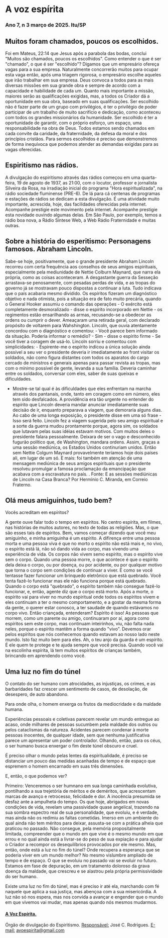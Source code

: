 # A voz espírita
### Ano 7, n 3 março de 2025. Itu/SP

## Muitos foram chamados, poucos os escolhidos.

Foi em Mateus, 22:14 que Jesus após a parabola das bodas, conclui "Muitos são chamados, poucos os escolhidos". Como entender o que é ser "chamado", o que é ser "escolhido"? Digamos que um empresário ofereça vagas para a sua empresa. Naturalmente concorrerão muitos para ocupar esta vaga então, após uma triagem rigorosa, o empresário escolhe aqueles que irão trabalhar em sua empresa. Deus convoca a todos para as mais diversas missões em sua grande obra e sempre de acordo com a capacidade e habilidade de cada um. Quanto mais importante a missão, maiores serão as qualificações exigidas, mas,  a todos os Criador dá a oportunidade em sua obra, baseado em suas qualificações. Ser escolhido não é fazer parte de um grupo com privilégios, é ter o privilégio de poder participar de um trabalho de muito sacrifício e dedicação, como aconteceu com todos os grandes missionários da humanidade. Ser escolhido é ter a oportunidade de garantir, com o próprio esforço, um espaço, uma responsabilidade na obra de Deus. Todos estamos sendo chamados em cada convite da caridade, da fraternidade, da defesa da moral e dos princípios cristãos. Para sermos escolhidos é preciso que demonstremos de forma inequívoca que podemos atender as demandas exigidas para as vagas oferecidas. 

## Espiritismo nas rádios.

A divulgação do espiritismo através das rádios começou em uma quarta-feira, 19 de agosto de 1937, as 21:00, com o locutor, professor e jornalista Silveira da Rosa, na irradiação inicial do programa "Hora espiritualizada", na rádio sociedade fluminense (PRE-6). De lá para cá centenas de programas e estações de rádios se dedicam a esta divulgação. É uma atividade muito importante, acrescida, hoje, das facilidades oferecidas pela internet. Acompanhe prestigie este movimento pela internet. Acompanhe prestigie esta novidade ouvindo algumas delas.
Em São Paulo, por exemplo, temos a rádio boa nova, a Rádio Síntese Web, a Web Rádio Fraternidade e muitas outras.

## Sobre a história do esperitismo: Personagens famosos. Abraham Lincoln.

Sabe-se hoje, positivamente, que o grande presidente Abraham Lincoln recorreu com certa frequência aos conselhos de seus amigos espirituais, especialmente pela mediunidade de Nettie Colburn Maynard, que narra ela própria, como as coisas aconteceram. A desgastante guerra da Sesseção arrastava-se penosamente, com pesadas perdas de vida, e as tropas do governo já se mostravam pouco dispostas a continuar a luta. Tudo indicava que o país acabaria mesmo dividido. Os espíritos fizeram um diagnóstico objetivo e nada otimista, pois a situação era de fato muito precária, quando o General Hooker assumiu o comando das operações - O exército está completamente desmoralizado - disse o espírito incorporado em Nettie - os regimentos estão ensarilhando as armas, recusando-se a obedecer as ordens ou cumprir o dever. Ameaçaram uma retirada geral, com declarado propósito de voltarem para Wahshington.
Lincoln, que ouvia atentamente concordou com o diagnóstico e comentou: - Você parece bem informado da situação. Poderia informar o remédio? - Sim - disse o espírito firme - Se você tiver a coragem de usá-lo. Lincoln sorriu e comentou com simplicidades: - Espirente-me o espírito indicou a única solução ainda possível a seu ver o presidente deveria ir imediatamente ao front visitar os soldados, não como figura distantes com todos os aparatos do cargo cercado de ministros e generais apenas para passar revista as tropas, mas com o mínimo possível de gente, levanda a sua família. Deveria caminhar entre os soldados, conversar com eles, saber de suas queixas e dificuldades.
- Mostre-se tal qual é às dificuldades que eles enfrentam na marcha através dos pantanais, onde, tanto em coragem como em número, eles tem sido desfalcados. A providência era tão urgente no entender do espírito que Lincoln deveria mandar anunciar imediatamente suas decisão de ir, enquanto preparava a viagem, que demoraria alguns dias. Ao cabo de uma longa exposição, o presidente disse em uma só frase - Isso será feito.
Lincoln fez a viagem sugerida pelo seu amigo espiritual e a sorte da guerra mudou prontamente porque, agora sim, os soldados que lutavam pelas suas idéias estavam motivos. Com muitos deles o presidente falara pessoalmente. Deixara de ser o vago e desconhecido fugurão político que, de Washington, mandara ordens. Assim, graças a uma sessão mediúnica, os Estados Unidos continuriam unidos. Então sem Nettie Colgurn Maynard provavelmente teríamos hoje dois países ali, em lugar de um só. E mais: foi também em atenção de uma mensagem mediúnica de seus amigos espirituais que o presidente resolveu promulgar a famosa proclamação da emancipação que acabava com a escravatura no país.
.
Fonte: E as sessões mediúnicas de Lincoln na Casa Branca? Por Hermínio C. Miranda, em Correio Fraterno.


##  Olá meus amiguinhos, tudo bem?
Vocês acreditam em espíritos?

A gente ouve falar todo o tempo em espíritos. No centro espírita, em filmes, nas histórias de muitos autores, no texto de todas as religiões. Mas, o que são esses tais de espíritos.
Bem, vamos começar dizendo que você meu amiguinho, e minha amiguinha é um espírito. A difirença entre uma pessoa morta e uma pessoa viva é que no morto o espírito não está mais e, no vivo, o espírito está lá, não só dando vida ao corpo, mas vivendo uma experiência de vida. Os corpos não vivem semo espírito, mas o espírito vive sem o corpo. Quando uma pessoa morre, o que acontece é que o espírito dela deixa o corpo, ou por doença, ou por acidente, ou por qualquer motivo que torna o corpo sem condições de continuar a viver. É como se você tentasse fazer funcionar um brinquedo eletrônico que está quebrado. Você tenta fazê-lo funcionar mas ele não funciona porque está quebrado. Quando o corpo está "quebrado", o espírito também não consegue fazê-lo funcionar, e, então, agente diz que o corpo está morto. Após a morte, o espírito vai para viver no mundo espiritual onde todos os espíritos vivem e eles continuam a ter o mesmo comportamento, e a gostar da mesma forma da gente, o querer estar conosco, a ter saudade de quando estávamos no corpo vivo.
Então criançada, entenderam?
Espírito é isso!
As pessoas que morrem, como um parente ou amigo, continuaram por aí, agora como espíritos sem este corpo, mas continuam inteirinhos, viu, não falta nada neles, porque o espírito mantêm a forma quando "vivo". Devemos orar pelos espíritos que nós conhecemos quando estavam ao nosso lado neste mundo. Isto faz muito bem para eles.
Ah, o teu anjo da guarda é um espírito. É ele quem te protege e te ajuda sempre que você precisa. Quando você vai na escolinha espírita, lá tem muitos espíritos de crianças também, brincando em aprendendo como você.

## Uma luz no fim do túnel

O contato do ser humano com atrocidades, as injustiças, os crimes, e as barbaridades faz crescer um sentimento de casos, de desolação, de desespero, de auto abandono. 

Para onde olha, o homem enxerga os frutos da mediocridade e da maldade humana. 

Experiências pessoais e coletivas parecem revelar um mundo entregue ao acaso, onde milhares de pessoas sucumbem pela maldade dos outros ou pelos cataclismas da natureza. Acidentes parecem condenar à morte pessoas inocentes, de qualquer idade, sem que nenhuma justificativa parece um apresentar um poder controlador. Olhando, então, para os céus, o ser humano busca enxergar o fim deste túnel obscuro e cruel.

É preciso olhar o mundo pelas lentes da espiritualidade, é preciso se distanciar um pouco das medidas acanhadas de tempo e de espaço que espremem o homem encarnado em suas três dimensões.

E, então, o que podemos ver? 

Primeiro: Venceremos o ser humnano em sua longa caminhada evolutiva, pontilhando a sua trejetória de méritos e de deméritos, que acrescentam marcas de avanço e retrocesso, felicidade e dor. A inocência presumida se desfaz ante a ampulheta do tempo. Os que hoje, abrigados em novas condições de vida, revelam uma passividade quase angelical, trazendo na sua sombra espectro real de sua personalidade, que evoluiu, e é verdade, mas ainda não os redimiu as faltas cometidas. Imerso em um ambiente do qual ainda não tem méritos para deixar, assusta-se com a prática alheia que praticou no passado. Não consegue, pela memória propositalmente limitada, compreender que o mundo em que vive é o mesmo mundo em que errou e no qual ainda está a livrar-se do peso de sua expiação e para ajudar o Criador a recompor os desequilíbrios provocados por ele mesmo. Mas, então, onde está a luz no fim do túnel? Onde recupera a esperança que se poderia viver em um mundo melhor? No mesmo vislumbre ampliado de tempo e de espaço.  O que se evoluiu no passado vai se evoluir no futuro. Estamos em fase de depuração, em um tratamento doloroso da grava doença da maldade, que crescreu e se alastrou pela própria permissividade do ser humano.

Existe uma luz no fim do túnel, mas é preciso ir até ela, marchando com fé naquele que aplica a sua justiça, mas abençoa com a sua misericórdia. A luz não só nos espera, mas nos convida a avançar e engender que o mundo em que vivemos vai mudar, mas apenas quando nós mesmos mudarmos.


#### <ins>A Voz Espírita.</ins>
Órgão de divulgação do Espiritismo.
<ins>Responsável:</ins> José C. Rodrigues.
<ins>E-mail:</ins> avoespirita@gmail.com

